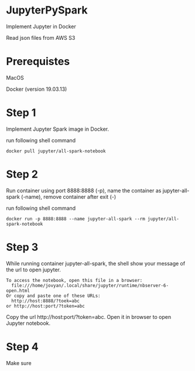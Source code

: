 # JupyterPySpark

Implement Jupyter in Docker

Read json files from AWS S3

# Prerequistes

MacOS

Docker (version 19.03.13)

# Step 1

Implement Jupyter Spark image in Docker.

run following shell command

```shell
docker pull jupyter/all-spark-notebook
```

# Step 2

Run container using port 8888:8888 (-p), name the container as jupyter-all-spark (-name), remove container after exit (-) 

run following shell command

```shell
docker run -p 8888:8888 --name jupyter-all-spark --rm jupyter/all-spark-notebook
```

# Step 3

While running container jupyter-all-spark, the shell show your message of the url to open jupyter. 

```
To access the notebook, open this file in a browser:
  file:///home/jovyan/.local/share/jupyter/runtime/nbserver-6-open.html
Or copy and paste one of these URLs:
  http://host:8888/?toek=abc
or http://host:port/?token=abc
```

Copy the url http://host:port/?token=abc. Open it in browser to open Jupyter notebook.

# Step 4

Make sure 











